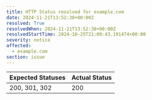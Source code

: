 ```yaml
---
title: HTTP Status resolved for example.com
date: 2024-11-21T13:52:38+00:00Z
resolved: True
resolvedWhen: 2024-11-21T13:52:38+00:00Z
resolvedStartTime: 2024-10-25T21:09:43.191474+00:00
severity: notice
affected:
  - example.com
section: issue
---
```


| Expected Statuses | Actual Status  |
|-------------------|----------------|
| 200, 301, 302 | 200 |
